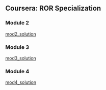 ## Coursera: ROR Specialization
### Module 2


[mod2_solution](https://emilgrauer.github.io/coursera_ror_course4/mod2_solution/)
### Module 3
[mod3_solution](https://emilgrauer.github.io/coursera_ror_course4/mod3_solution/)
### Module 4
[mod4_solution](https://emilgrauer.github.io/coursera_ror_course4/mod4_solution/)



